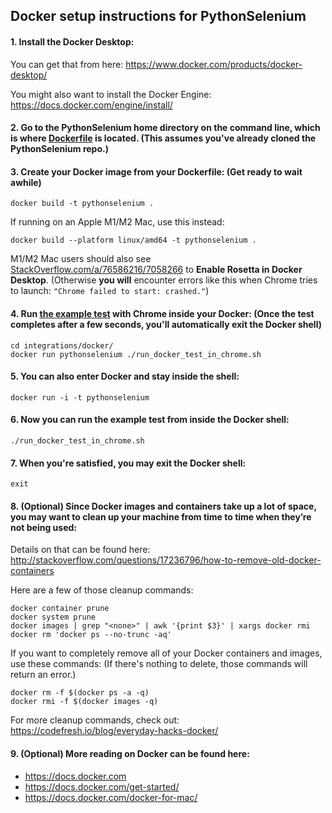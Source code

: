 ## Docker setup instructions for PythonSelenium

#### 1. Install the Docker Desktop:

You can get that from here:
https://www.docker.com/products/docker-desktop/

You might also want to install the Docker Engine:
https://docs.docker.com/engine/install/

#### 2. Go to the PythonSelenium home directory on the command line, which is where [Dockerfile](/Dockerfile) is located. (This assumes you've already cloned the PythonSelenium repo.)

#### 3. Create your Docker image from your Dockerfile: (Get ready to wait awhile)

    docker build -t pythonselenium .

If running on an Apple M1/M2 Mac, use this instead:

    docker build --platform linux/amd64 -t pythonselenium .

M1/M2 Mac users should also see [StackOverflow.com/a/76586216/7058266](https://stackoverflow.com/a/76586216/7058266) to **Enable Rosetta in Docker Desktop**. (Otherwise **you will** encounter errors like this when Chrome tries to launch: `"Chrome failed to start: crashed."`)

#### 4. Run [the example test](/examples/my_first_test.py) with Chrome inside your Docker: (Once the test completes after a few seconds, you'll automatically exit the Docker shell)

    cd integrations/docker/
    docker run pythonselenium ./run_docker_test_in_chrome.sh

#### 5. You can also enter Docker and stay inside the shell:

    docker run -i -t pythonselenium

#### 6. Now you can run the example test from inside the Docker shell:

    ./run_docker_test_in_chrome.sh

#### 7. When you're satisfied, you may exit the Docker shell:

    exit

#### 8. (Optional) Since Docker images and containers take up a lot of space, you may want to clean up your machine from time to time when they’re not being used:

Details on that can be found here:
http://stackoverflow.com/questions/17236796/how-to-remove-old-docker-containers

Here are a few of those cleanup commands:

    docker container prune
    docker system prune
    docker images | grep "<none>" | awk '{print $3}' | xargs docker rmi
    docker rm 'docker ps --no-trunc -aq'

If you want to completely remove all of your Docker containers and images, use these commands: (If there's nothing to delete, those commands will return an error.)

    docker rm -f $(docker ps -a -q)
    docker rmi -f $(docker images -q)

For more cleanup commands, check out:
https://codefresh.io/blog/everyday-hacks-docker/

#### 9. (Optional) More reading on Docker can be found here:
* https://docs.docker.com
* https://docs.docker.com/get-started/
* https://docs.docker.com/docker-for-mac/
